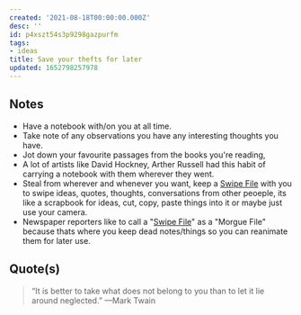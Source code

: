 ```yaml
---
created: '2021-08-18T00:00:00.000Z'
desc: ''
id: p4xszt54s3p9298gazpurfm
tags:
- ideas
title: Save your thefts for later
updated: 1652798257978
---
```

   
## Notes   
   
   
- Have a notebook with/on you at all time.   
- Take note of any observations you have any interesting thoughts you have.   
- Jot down your favourite passages from the books you're reading,   
- A lot of artists like David Hockney, Arther Russell had this habit of carrying a notebook with them wherever they went.   
- Steal from wherever and whenever you want, keep a [Swipe File](#Swipe%20File) with you to swipe ideas, quotes, thoughts, conversations from other peoeple, its like a scrapbook for ideas, cut, copy, paste things into it or maybe just use your camera.   
- Newspaper reporters like to call a "[Swipe File](#Swipe%20File)" as a "Morgue File" because thats where you keep dead notes/things so you can reanimate them for later use.   
   
## Quote(s)   
   
> “It is better to take what does not belong to you than to let it lie around neglected.” —Mark Twain